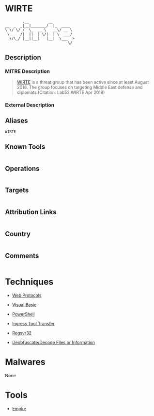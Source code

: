 
# WIRTE

```
        .__         __          
__  _  _|__|_______/  |_  ____  
\ \/ \/ /  \_  __ \   __\/ __ \ 
 \     /|  ||  | \/|  | \  ___/ 
  \/\_/ |__||__|   |__|  \___  >
                             \/ 

```

## Description

### MITRE Description

> [WIRTE](https://attack.mitre.org/groups/G0090) is a threat group that has been active since at least August 2018. The group focuses on targeting Middle East defense and diplomats.(Citation: Lab52 WIRTE Apr 2019)

### External Description

> 

## Aliases

```
WIRTE
```

## Known Tools

```

```

## Operations

```

```

## Targets

```

```

## Attribution Links

```

```

## Country

```

```

## Comments

```

```

# Techniques


* [Web Protocols](../techniques/Web-Protocols.md)

* [Visual Basic](../techniques/Visual-Basic.md)
    
* [PowerShell](../techniques/PowerShell.md)
    
* [Ingress Tool Transfer](../techniques/Ingress-Tool-Transfer.md)
    
* [Regsvr32](../techniques/Regsvr32.md)
    
* [Deobfuscate/Decode Files or Information](../techniques/Deobfuscate-Decode-Files-or-Information.md)
    

# Malwares

None

# Tools


* [Empire](../tools/Empire.md)

